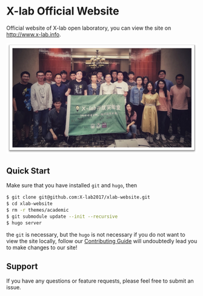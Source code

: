 # X-lab Official Website

 Official website of X-lab open laboratory, you can view the site on http://www.x-lab.info.

 ![avatar](./static/img/xlab.png)

## Quick Start

Make sure that you have installed `git` and `hugo`, then

```bash
$ git clone git@github.com:X-lab2017/xlab-website.git
$ cd xlab-website
$ rm -r themes/academic
$ git submodule update --init --recursive
$ hugo server
```

the `git` is necessary, but the `hugo` is not necessary if you do not want to view the site locally, follow our [Contributing Guide](CONTRIBUTING) will undoubtedly lead you to make changes to our site!

## Support

If you have any questions or feature requests, please feel free to submit an issue.


[CONTRIBUTING]: ./CONTRIBUTING.md
